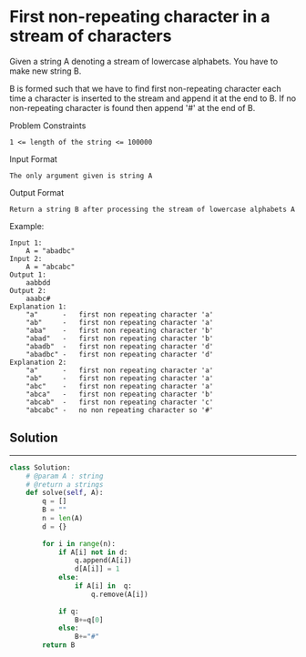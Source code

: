 <h1>First non-repeating character in a stream of characters</h1>

<p>
Given a string A denoting a stream of lowercase alphabets. You have to make new string B.

B is formed such that we have to find first non-repeating character each time a character is inserted to the stream and append it at the end to B. If no non-repeating character is found then append '#' at the end of B.

Problem Constraints

    1 <= length of the string <= 100000
Input Format

    The only argument given is string A
Output Format
    
    Return a string B after processing the stream of lowercase alphabets A

Example:

    Input 1:
        A = "abadbc"
    Input 2:
        A = "abcabc"
    Output 1:
        aabbdd
    Output 2:
        aaabc#
    Explanation 1:
        "a"      -   first non repeating character 'a'
        "ab"     -   first non repeating character 'a'
        "aba"    -   first non repeating character 'b'
        "abad"   -   first non repeating character 'b'
        "abadb"  -   first non repeating character 'd'
        "abadbc" -   first non repeating character 'd'
    Explanation 2:
        "a"      -   first non repeating character 'a'
        "ab"     -   first non repeating character 'a'
        "abc"    -   first non repeating character 'a'
        "abca"   -   first non repeating character 'b'
        "abcab"  -   first non repeating character 'c'
        "abcabc" -   no non repeating character so '#'

<h2>Solution</h2>

***

```python
class Solution:
    # @param A : string
    # @return a strings
    def solve(self, A):
        q = []
        B = ""
        n = len(A)
        d = {}
        
        for i in range(n):
            if A[i] not in d:
                q.append(A[i])
                d[A[i]] = 1
            else:
                if A[i] in  q:
                    q.remove(A[i])
            
            if q:
                B+=q[0]
            else:
                B+="#"
        return B
```